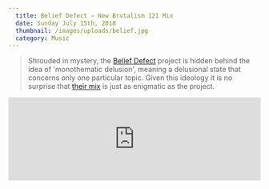 ```yaml
---
  title: Belief Defect — New Brvtalism 121 Mix
  date: Sunday July 15th, 2018
  thumbnail: /images/uploads/belief.jpg
  category: Music
---
```

> Shrouded in mystery, the [Belief Defect](https://soundcloud.com/beliefdefect) project is hidden behind the idea of 'monothematic delusion', meaning a delusional state that concerns only one particular topic. Given this ideology it is no surprise that [their mix](http://thebrvtalist.com/newbrvtalism121/) is just as enigmatic as the project.

<iframe width="100%" height="166" scrolling="no" frameborder="no" allow="autoplay" src="https://w.soundcloud.com/player/?url=https%3A//api.soundcloud.com/tracks/363356654&color=%23ff5500&auto_play=false&hide_related=false&show_comments=true&show_user=true&show_reposts=false&show_teaser=true"></iframe>